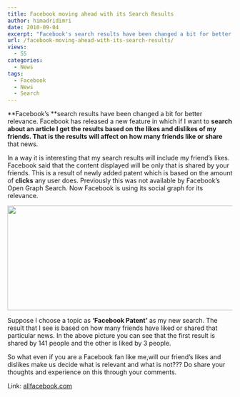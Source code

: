 ```yaml
---
title: Facebook moving ahead with its Search Results
author: himadridimri
date: 2010-09-04
excerpt: "Facebook's search results have been changed a bit for better relevance. Facebook has released a new feature sort of that is if I want to search about an article I get the results based on the likes and dislikes of my friends. That is the results will affect on how many friends like or share that news. "
url: /facebook-moving-ahead-with-its-search-results/
views:
  - 55
categories:
  - News
tags:
  - Facebook
  - News
  - Search
---
```

**Facebook&#8217;s **search results have been changed a bit for better relevance. Facebook has released a new feature in which if I want to **search **about an article I get the results based on the likes and dislikes of my **friends**. That is the results will affect on how many friends **like** or** share** that news.

In a way it is interesting that my search results will include my friend&#8217;s likes. Facebook said that the content displayed will be only that is shared by your friends. This is a result of newly added patent which is based on the amount of **clicks** any user does. Previously this was not available by Facebook&#8217;s Open Graph Search. Now Facebook is using its social graph for its relevance.

<a href="http://fbknol.com/facebook-moving-ahead-with-its-search-results/fb-4/" onclick="_gaq.push(['_trackEvent', 'outbound-article', 'http://fbknol.com/facebook-moving-ahead-with-its-search-results/fb-4/', '']);" rel="attachment wp-att-2461"><img class="alignnone size-full  wp-image-50916" src="http://cdn.devilsworkshop.org/files/2010/09/FB.png" alt="" width="614" height="235" /></a>

Suppose I choose a topic as **&#8216;Facebook Patent&#8217;** as my new search. The result that I see is based on how many friends have liked or shared that particular news. In the above picture you can see that the first result is shared by 141 people and the other is liked by 3 people.

So what even if you are a Facebook fan like me,will our friend&#8217;s likes and dislikes make us decide what is relevant and what is not??? Do share your thoughts and experience on this through your comments.

Link: <a href="http://www.allfacebook.com/facebook-news-search-2010-09" onclick="_gaq.push(['_trackEvent', 'outbound-article', 'http://www.allfacebook.com/facebook-news-search-2010-09', 'allfacebook.com']);" >allfacebook.com</a>
